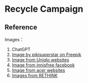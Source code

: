 # Recycle Campaign



## Reference
Images：
1. ChatGPT
2. <a href="https://www.freepik.com/free-vector/hand-drawn-world-environment-day-save-planet-illustration_13758070.htm#fromView=search&page=1&position=26&uuid=dafcf8ed-86f8-41e9-8dc0-cc4fda71cd3d">Image by pikisuperstar on Freepik</a>
3. <a href="https://www.uniqlo.com/tw/collection/sustainability/l3/recycle.html">Image from Uniqlo websites
4. <a href="https://www.facebook.com/innisfreetaiwan/photos/a.176898985853129/502491679960523/?type=3&locale=zh_TW">Image from innisfree facebook
5. <a href="https://www.acer.com/sustainability/zh/circular-economies-and-innovation/product-life-cycle/product-recycling">Image from acer websites
6. <a href="https://recycle.rethinktw.org/catalogue/">Images from RETHINK
